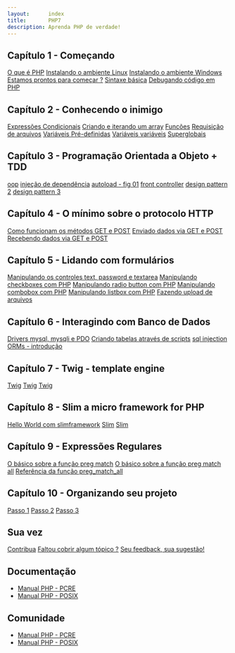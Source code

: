 ```yaml
---
layout:      index
title:       PHP7
description: Aprenda PHP de verdade!
---
```


## Capítulo 1 - Começando

<div class="list-group">
    <a href="/php/o-que-e-php/" class="list-group-item">O que é PHP</a>
    <a href="/php/instalando-o-ambiente/" class="list-group-item">Instalando o ambiente Linux</a>
    <a href="/php/instalando-o-ambiente/" class="list-group-item">Instalando o ambiente Windows</a>
    <a href="/php/foo/" class="list-group-item">Estamos prontos para começar ?</a>
    <a href="/php/sintaxe-basica-de-php/" class="list-group-item">Sintaxe básica</a>
    <a href="/php/debugando-codigo/" class="list-group-item">Debugando código em PHP</a>
</div>

## Capítulo 2 - Conhecendo o inimigo

<div class="list-group">
    <a href="/php/expressoes-condicionais/" class="list-group-item">Expressões Condicionais</a>
    <a href="/php/criando-e-iterando-um-array-em-php/" class="list-group-item">Criando e iterando um array</a>
    <a href="/php/funcoes/" class="list-group-item">Funcões</a>
    <a href="/php/foo/" class="list-group-item">Requisição de arquivos</a>
    <a href="https://secure.php.net/manual/pt_BR/language.variables.predefined.php" class="list-group-item">Variáveis Pré-definidas</a>
    <a href="http://php.net/manual/pt_BR/language.variables.variable.php" class="list-group-item">Variáveis variáveis</a>
    <a href="https://secure.php.net/manual/pt_BR/language.variables.superglobals.php" class="list-group-item">Superglobais</a>
</div>

## Capítulo 3 - Programação Orientada a Objeto + TDD

<div class="list-group">
    <a href="/php/foo/" class="list-group-item">oop</a>
    <a href="/php/foo/" class="list-group-item">injeção de dependência</a>
    <a href="/php/foo/" class="list-group-item">autoload - fig 01</a>
    <a href="/php/foo/" class="list-group-item">front controller</a>
    <a href="/php/foo/" class="list-group-item">design pattern 2</a>
    <a href="/php/foo/" class="list-group-item">design pattern 3</a>
</div>

## Capítulo 4 - O mínimo sobre o protocolo HTTP

<div class="list-group">
    <a href="/php/como-funcionam-os-metodos-get-e-post/" class="list-group-item">Como funcionam os métodos GET e POST</a>
    <a href="/php/enviando-dados-via-get-post/" class="list-group-item">Enviado dados via GET e POST</a>
    <a href="/php/recebendo-dados-via-get-post/" class="list-group-item">Recebendo dados via GET e POST</a>
</div>

## Capítulo 5 - Lidando com formulários

<div class="list-group">
    <a href="/php/manipulando-os-controles-text-password-e-textarea/" class="list-group-item">Manipulando os controles text, password e textarea</a>
    <a href="/php/manipulando-checkboxes-com-php/" class="list-group-item">Manipulando checkboxes com PHP</a>
    <a href="/php/manipulando-radio-button-com-php/" class="list-group-item">Manipulando radio button com PHP</a>
    <a href="/php/manipulando-combobox-com-php/" class="list-group-item">Manipulando combobox com PHP</a>
    <a href="/php/manipulando-listbox-com-php/" class="list-group-item">Manipulando listbox com PHP</a>
    <a href="/php/foo/" class="list-group-item">Fazendo upload de arquivos</a>
</div>

## Capítulo 6 - Interagindo com Banco de Dados

<div class="list-group">
    <a href="/php/foo/" class="list-group-item">Drivers mysql, mysqli e PDO</a>
    <a href="/php/foo/" class="list-group-item">Criando tabelas através de scripts</a>
    <a href="/php/foo/" class="list-group-item">sql injection</a>
    <a href="/php/foo/" class="list-group-item">ORMs - introdução</a>
</div>

## Capítulo 7 - Twig - template engine

<div class="list-group">
    <a href="/php/foo/" class="list-group-item">Twig</a>
    <a href="/php/foo/" class="list-group-item">Twig</a>
    <a href="/php/foo/" class="list-group-item">Twig</a>
</div>

## Capítulo 8 - Slim a micro framework for PHP

<div class="list-group">
    <a href="/php/hello-world-com-slimframework/" class="list-group-item">Hello World com slimframework</a>
    <a href="/php/foo/" class="list-group-item">Slim</a>
    <a href="/php/foo/" class="list-group-item">Slim</a>
</div>

## Capítulo 9 - Expressões Regulares

<div class="list-group">
    <a href="/php/o-basico-sobre-a-função-preg-match/" class="list-group-item">O básico sobre a função preg match</a>
    <a href="/php/o-basico-sobre-a-funcao-preg-match-all/" class="list-group-item">O básico sobre a função preg match all</a>
    <a href="/php/referencia-da-funcao-preg-match-all/" class="list-group-item">Referência da função preg_match_all</a>
</div>

## Capítulo 10 - Organizando seu projeto

<div class="list-group">
    <a href="/php/" class="list-group-item">Passo 1</a>
    <a href="/php/" class="list-group-item">Passo 2</a>
    <a href="/php/" class="list-group-item">Passo 3</a>
</div>

## Sua vez

<div class="list-group">
    <a href="/php/foo/" class="list-group-item">Contribua</a>
    <a href="/php/foo/" class="list-group-item">Faltou cobrir algum tópico ?</a>
    <a href="/php/foo/" class="list-group-item">Seu feedback, sua sugestão!</a>
</div>


## Documentação

- [Manual PHP - PCRE](http://www.php.net/manual/pt_BR/book.pcre.php)
- [Manual PHP - POSIX](http://www.php.net/manual/en/reference.pcre.pattern.posix.php)

## Comunidade

- [Manual PHP - PCRE](http://www.php.net/manual/pt_BR/book.pcre.php)
- [Manual PHP - POSIX](http://www.php.net/manual/en/reference.pcre.pattern.posix.php)
